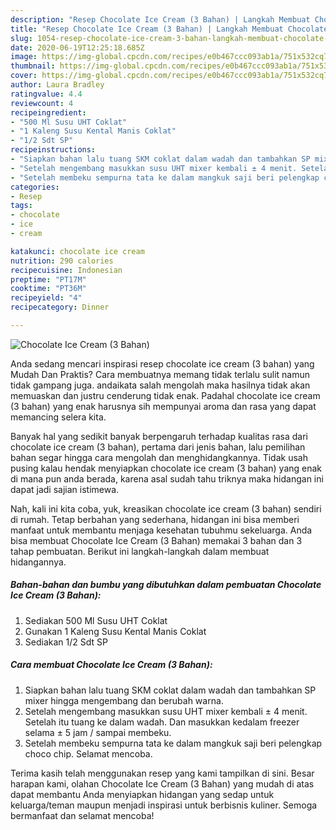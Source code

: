 ```yaml
---
description: "Resep Chocolate Ice Cream (3 Bahan) | Langkah Membuat Chocolate Ice Cream (3 Bahan) Yang Bikin Ngiler"
title: "Resep Chocolate Ice Cream (3 Bahan) | Langkah Membuat Chocolate Ice Cream (3 Bahan) Yang Bikin Ngiler"
slug: 1054-resep-chocolate-ice-cream-3-bahan-langkah-membuat-chocolate-ice-cream-3-bahan-yang-bikin-ngiler
date: 2020-06-19T12:25:18.685Z
image: https://img-global.cpcdn.com/recipes/e0b467ccc093ab1a/751x532cq70/chocolate-ice-cream-3-bahan-foto-resep-utama.jpg
thumbnail: https://img-global.cpcdn.com/recipes/e0b467ccc093ab1a/751x532cq70/chocolate-ice-cream-3-bahan-foto-resep-utama.jpg
cover: https://img-global.cpcdn.com/recipes/e0b467ccc093ab1a/751x532cq70/chocolate-ice-cream-3-bahan-foto-resep-utama.jpg
author: Laura Bradley
ratingvalue: 4.4
reviewcount: 4
recipeingredient:
- "500 Ml Susu UHT Coklat"
- "1 Kaleng Susu Kental Manis Coklat"
- "1/2 Sdt SP"
recipeinstructions:
- "Siapkan bahan lalu tuang SKM coklat dalam wadah dan tambahkan SP mixer hingga mengembang dan berubah warna."
- "Setelah mengembang masukkan susu UHT mixer kembali ± 4 menit. Setelah itu tuang ke dalam wadah. Dan masukkan kedalam freezer selama ± 5 jam / sampai membeku."
- "Setelah membeku sempurna tata ke dalam mangkuk saji beri pelengkap choco chip. Selamat mencoba."
categories:
- Resep
tags:
- chocolate
- ice
- cream

katakunci: chocolate ice cream 
nutrition: 290 calories
recipecuisine: Indonesian
preptime: "PT17M"
cooktime: "PT36M"
recipeyield: "4"
recipecategory: Dinner

---
```



![Chocolate Ice Cream (3 Bahan)](https://img-global.cpcdn.com/recipes/e0b467ccc093ab1a/751x532cq70/chocolate-ice-cream-3-bahan-foto-resep-utama.jpg)

Anda sedang mencari inspirasi resep chocolate ice cream (3 bahan) yang Mudah Dan Praktis? Cara membuatnya memang tidak terlalu sulit namun tidak gampang juga. andaikata salah mengolah maka hasilnya tidak akan memuaskan dan justru cenderung tidak enak. Padahal chocolate ice cream (3 bahan) yang enak harusnya sih mempunyai aroma dan rasa yang dapat memancing selera kita.



Banyak hal yang sedikit banyak berpengaruh terhadap kualitas rasa dari chocolate ice cream (3 bahan), pertama dari jenis bahan, lalu pemilihan bahan segar hingga cara mengolah dan menghidangkannya. Tidak usah pusing kalau hendak menyiapkan chocolate ice cream (3 bahan) yang enak di mana pun anda berada, karena asal sudah tahu triknya maka hidangan ini dapat jadi sajian istimewa.


Nah, kali ini kita coba, yuk, kreasikan chocolate ice cream (3 bahan) sendiri di rumah. Tetap berbahan yang sederhana, hidangan ini bisa memberi manfaat untuk membantu menjaga kesehatan tubuhmu sekeluarga. Anda bisa membuat Chocolate Ice Cream (3 Bahan) memakai 3 bahan dan 3 tahap pembuatan. Berikut ini langkah-langkah dalam membuat hidangannya.

<!--inarticleads1-->

##### Bahan-bahan dan bumbu yang dibutuhkan dalam pembuatan Chocolate Ice Cream (3 Bahan):

1. Sediakan 500 Ml Susu UHT Coklat
1. Gunakan 1 Kaleng Susu Kental Manis Coklat
1. Sediakan 1/2 Sdt SP




<!--inarticleads2-->

##### Cara membuat Chocolate Ice Cream (3 Bahan):

1. Siapkan bahan lalu tuang SKM coklat dalam wadah dan tambahkan SP mixer hingga mengembang dan berubah warna.
1. Setelah mengembang masukkan susu UHT mixer kembali ± 4 menit. Setelah itu tuang ke dalam wadah. Dan masukkan kedalam freezer selama ± 5 jam / sampai membeku.
1. Setelah membeku sempurna tata ke dalam mangkuk saji beri pelengkap choco chip. Selamat mencoba.




Terima kasih telah menggunakan resep yang kami tampilkan di sini. Besar harapan kami, olahan Chocolate Ice Cream (3 Bahan) yang mudah di atas dapat membantu Anda menyiapkan hidangan yang sedap untuk keluarga/teman maupun menjadi inspirasi untuk berbisnis kuliner. Semoga bermanfaat dan selamat mencoba!
